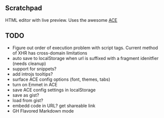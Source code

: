 ## Scratchpad

HTML editor with live preview. Uses the awesome [ACE](https://github.com/mundizzle/scratchpad)


## TODO
- Figure out order of execution problem with script tags. Current method of XHR has cross-domain limitations
- auto save to localStorage when url is suffixed with a fragment idenitfier (needs cleanup)
- support for snippets?
- add introjs tooltips?
- surface ACE config options (font, themes, tabs)
- turn on Emmet in ACE
- save ACE config settings in localStorage
- save as gist?
- load from gist?
- embedd code in URL? get shareable link
- GH Flavored Markdown mode
